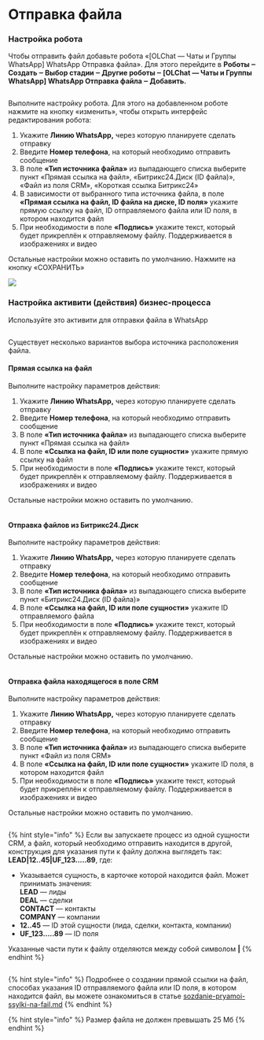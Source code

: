 # Отправка файла

### Настройка робота

Чтобы отправить файл добавьте робота «\[OLChat — Чаты и Группы WhatsApp] WhatsApp Отправка файла». Для этого перейдите в **Роботы ‒ Создать ‒ Выбор стадии ‒ Другие роботы ‒ \[OLChat — Чаты и Группы WhatsApp] WhatsApp Отправка файла ‒ Добавить.**

<figure><img src="../../.gitbook/assets/image (291).png" alt=""><figcaption></figcaption></figure>

Выполните настройку робота. Для этого на добавленном роботе нажмите на кнопку «изменить», чтобы открыть интерфейс редактирования робота:

1. Укажите **Линию WhatsApp,** через которую планируете сделать отправку
2. Введите **Номер телефона**, на который необходимо отправить сообщение
3. В поле **«Тип источника файла»** из выпадающего списка выберите пункт «Прямая ссылка на файл», «Битрикс24.Диск (ID файла)», «Файл из поля CRM», «Короткая ссылка  Битрикс24»
4. В зависимости от выбранного типа источника файла, в поле **«Прямая ссылка на файл, ID файла на диске, ID поля»** укажите прямую ссылку на файл, ID отправляемого файла или ID поля, в котором находится файл
5. При необходимости в поле **«Подпись»** укажите текст, который будет прикреплён к отправляемому файлу. Поддерживается в изображениях и видео

Остальные настройки можно оставить по умолчанию. Нажмите на кнопку «СОХРАНИТЬ»

![](<../../.gitbook/assets/image (392).png>)

### Настройка активити (действия) бизнес-процесса

Используйте это активити для отправки файла в WhatsApp

<figure><img src="../../.gitbook/assets/image (993).png" alt=""><figcaption></figcaption></figure>

Существует несколько вариантов выбора источника расположения файла.

#### Прямая ссылка на файл

Выполните настройку параметров действия:

1. Укажите **Линию WhatsApp,** через которую планируете сделать отправку
2. Введите **Номер телефона**, на который необходимо отправить сообщение
3. В поле **«Тип источника файла»** из выпадающего списка выберите пункт «Прямая ссылка на файл»
4. В поле **«Ссылка на файл, ID или поле сущности»** укажите прямую ссылку на файл
5. При необходимости в поле **«Подпись»** укажите текст, который будет прикреплён к отправляемому файлу. Поддерживается в изображениях и видео

Остальные настройки можно оставить по умолчанию.

<figure><img src="../../.gitbook/assets/image (994).png" alt=""><figcaption></figcaption></figure>

#### **Отправка файлов из Битрикс24.Диск**

Выполните настройку параметров действия:

1. Укажите **Линию WhatsApp,** через которую планируете сделать отправку
2. Введите **Номер телефона**, на который необходимо отправить сообщение
3. В поле **«Тип источника файла»** из выпадающего списка выберите пункт «Битрикс24.Диск (ID файла)»
4. В поле **«Ссылка на файл, ID или поле сущности»** укажите ID отправляемого файла
5. При необходимости в поле **«Подпись»** укажите текст, который будет прикреплён к отправляемому файлу. Поддерживается в изображениях и видео

Остальные настройки можно оставить по умолчанию.

<figure><img src="../../.gitbook/assets/image (995).png" alt=""><figcaption></figcaption></figure>

#### Отправка файла находящегося в поле CRM

Выполните настройку параметров действия:

1. Укажите **Линию WhatsApp,** через которую планируете сделать отправку
2. Введите **Номер телефона**, на который необходимо отправить сообщение
3. В поле **«Тип источника файла»** из выпадающего списка выберите пункт «Файл из поля CRM»
4. В поле **«Ссылка на файл, ID или поле сущности»** укажите ID поля, в котором находится файл
5. При необходимости в поле **«Подпись»** укажите текст, который будет прикреплён к отправляемому файлу. Поддерживается в изображениях и видео

Остальные настройки можно оставить по умолчанию.

<figure><img src="../../.gitbook/assets/image (996).png" alt=""><figcaption></figcaption></figure>

{% hint style="info" %}
Если вы запускаете процесс из одной сущности CRM, а файл, который необходимо отправить находится в другой, конструкция для указания пути к файлу должна выглядеть так: **LEAD|12..45|UF\_123.....89**, где:

* Указывается сущность, в карточке которой находится файл. Может принимать значения:\
  **LEAD** — лиды\
  **DEAL** — сделки\
  **CONTACT** — контакты\
  **COMPANY** — компании
* **12..45** — ID этой сущности (лида, сделки, контакта, компании)
* **UF\_123.....89** — ID поля

Указанные части пути к файлу отделяются между собой символом **|**
{% endhint %}

<figure><img src="../../.gitbook/assets/image (997).png" alt=""><figcaption></figcaption></figure>

{% hint style="info" %}
Подробнее о создании прямой ссылки на файл, способах указания ID отправляемого файла или ID поля, в котором находится файл, вы можете ознакомиться в статье [sozdanie-pryamoi-ssylki-na-fail.md](../sozdanie-pryamoi-ssylki-na-fail.md "mention")
{% endhint %}

{% hint style="info" %}
Размер файла не должен превышать 25 Мб
{% endhint %}
